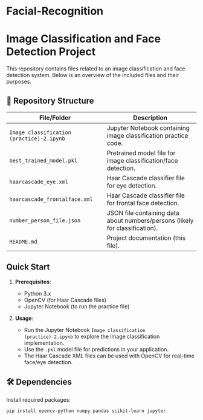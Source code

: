 # Facial-Recognition

# Image Classification and Face Detection Project

This repository contains files related to an image classification and face detection system. Below is an overview of the included files and their purposes.

## 📁 Repository Structure

| File/Folder                  | Description                                                                 |
|------------------------------|-----------------------------------------------------------------------------|
| `Image classification (practice)-2.ipynb` | Jupyter Notebook containing image classification practice code.             |
| `best_trained_model.pkl`     | Pretrained model file for image classification/face detection.              |
| `haarcascade_eye.xml`        | Haar Cascade classifier file for eye detection.                             |
| `haarcascade_frontalface.xml`| Haar Cascade classifier file for frontal face detection.                    |
| `number_person_file.json`    | JSON file containing data about numbers/persons (likely for classification).|
| `README.md`                  | Project documentation (this file).                                          |

## Quick Start

1. **Prerequisites**:
   - Python 3.x
   - OpenCV (for Haar Cascade files)
   - Jupyter Notebook (to run the practice file)

2. **Usage**:
   - Run the Jupyter Notebook `Image classification (practice)-2.ipynb` to explore the image classification implementation.
   - Use the `.pkl` model file for predictions in your application.
   - The Haar Cascade XML files can be used with OpenCV for real-time face/eye detection.

## 🛠️ Dependencies

Install required packages:
```bash
pip install opencv-python numpy pandas scikit-learn jupyter
